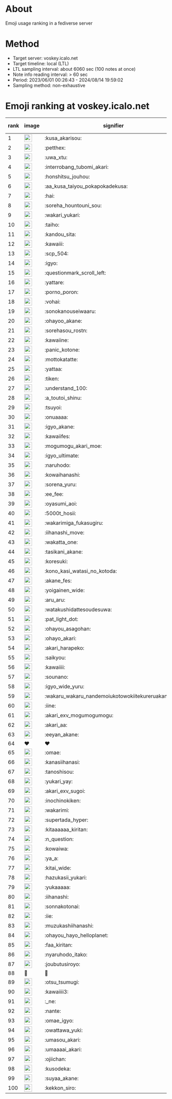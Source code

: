 # About
Emoji usage ranking in a fediverse server

# Method
- Target server: voskey.icalo.net
- Target timeline: local (LTL)
- LTL sampling interval: about 6060 sec (100 notes at once)
- Note info reading interval: > 60 sec
- Period: 2023/06/01 00:26:43 - 2024/08/14 19:59:02 
- Sampling method: non-exhaustive

# Emoji ranking at voskey.icalo.net

|rank|image|signifier|type|frequency score|
|----|----|----|----|----|
|1|<img height="24" src="https://voskey.icalo.net/emoji/kusa_akarisou.webp">|:kusa_akarisou:|custom|30348|
|2|<img height="24" src="https://voskey.icalo.net/emoji/petthex.webp">|:petthex:|custom|22057|
|3|<img height="24" src="https://voskey.icalo.net/emoji/uwa_xtu.webp">|:uwa_xtu:|custom|11975|
|4|<img height="24" src="https://voskey.icalo.net/emoji/interrobang_tubomi_akari.webp">|:interrobang_tubomi_akari:|custom|11823|
|5|<img height="24" src="https://voskey.icalo.net/emoji/honshitsu_jouhou.webp">|:honshitsu_jouhou:|custom|9138|
|6|<img height="24" src="https://voskey.icalo.net/emoji/aa_kusa_taiyou_pokapokadekusa.webp">|:aa_kusa_taiyou_pokapokadekusa:|custom|9024|
|7|<img height="24" src="https://voskey.icalo.net/emoji/hai.webp">|:hai:|custom|7963|
|8|<img height="24" src="https://voskey.icalo.net/emoji/soreha_hountouni_sou.webp">|:soreha_hountouni_sou:|custom|7060|
|9|<img height="24" src="https://voskey.icalo.net/emoji/wakari_yukari.webp">|:wakari_yukari:|custom|6803|
|10|<img height="24" src="https://voskey.icalo.net/emoji/taiho.webp">|:taiho:|custom|6689|
|11|<img height="24" src="https://voskey.icalo.net/emoji/kandou_sita.webp">|:kandou_sita:|custom|6106|
|12|<img height="24" src="https://voskey.icalo.net/emoji/kawaiii.webp">|:kawaiii:|custom|6083|
|13|<img height="24" src="https://voskey.icalo.net/emoji/scp_504.webp">|:scp_504:|custom|5735|
|14|<img height="24" src="https://voskey.icalo.net/emoji/igyo.webp">|:igyo:|custom|4498|
|15|<img height="24" src="https://voskey.icalo.net/emoji/questionmark_scroll_left.webp">|:questionmark_scroll_left:|custom|4484|
|16|<img height="24" src="https://voskey.icalo.net/emoji/yattare.webp">|:yattare:|custom|4484|
|17|<img height="24" src="https://voskey.icalo.net/emoji/porno_poron.webp">|:porno_poron:|custom|4374|
|18|<img height="24" src="https://voskey.icalo.net/emoji/vohai.webp">|:vohai:|custom|4180|
|19|<img height="24" src="https://voskey.icalo.net/emoji/sonokanouseiwaaru.webp">|:sonokanouseiwaaru:|custom|4145|
|20|<img height="24" src="https://voskey.icalo.net/emoji/ohayoo_akane.webp">|:ohayoo_akane:|custom|4022|
|21|<img height="24" src="https://voskey.icalo.net/emoji/sorehasou_rostn.webp">|:sorehasou_rostn:|custom|3987|
|22|<img height="24" src="https://voskey.icalo.net/emoji/kawaiine.webp">|:kawaiine:|custom|3832|
|23|<img height="24" src="https://voskey.icalo.net/emoji/panic_kotone.webp">|:panic_kotone:|custom|3786|
|24|<img height="24" src="https://voskey.icalo.net/emoji/mottokatatte.webp">|:mottokatatte:|custom|3703|
|25|<img height="24" src="https://voskey.icalo.net/emoji/yattaa.webp">|:yattaa:|custom|3633|
|26|<img height="24" src="https://voskey.icalo.net/emoji/tiken.webp">|:tiken:|custom|3591|
|27|<img height="24" src="https://voskey.icalo.net/emoji/understand_100.webp">|:understand_100:|custom|3560|
|28|<img height="24" src="https://voskey.icalo.net/emoji/a_toutoi_shinu.webp">|:a_toutoi_shinu:|custom|3314|
|29|<img height="24" src="https://voskey.icalo.net/emoji/tsuyoi.webp">|:tsuyoi:|custom|3295|
|30|<img height="24" src="https://voskey.icalo.net/emoji/onuaaaa.webp">|:onuaaaa:|custom|3061|
|31|<img height="24" src="https://voskey.icalo.net/emoji/igyo_akane.webp">|:igyo_akane:|custom|2983|
|32|<img height="24" src="https://voskey.icalo.net/emoji/kawaiifes.webp">|:kawaiifes:|custom|2845|
|33|<img height="24" src="https://voskey.icalo.net/emoji/mogumogu_akari_moe.webp">|:mogumogu_akari_moe:|custom|2843|
|34|<img height="24" src="https://voskey.icalo.net/emoji/igyo_ultimate.webp">|:igyo_ultimate:|custom|2828|
|35|<img height="24" src="https://voskey.icalo.net/emoji/naruhodo.webp">|:naruhodo:|custom|2797|
|36|<img height="24" src="https://voskey.icalo.net/emoji/kowaihanashi.webp">|:kowaihanashi:|custom|2716|
|37|<img height="24" src="https://voskey.icalo.net/emoji/sorena_yuru.webp">|:sorena_yuru:|custom|2586|
|38|<img height="24" src="https://voskey.icalo.net/emoji/ee_fee.webp">|:ee_fee:|custom|2579|
|39|<img height="24" src="https://voskey.icalo.net/emoji/oyasumi_aoi.webp">|:oyasumi_aoi:|custom|2541|
|40|<img height="24" src="https://voskey.icalo.net/emoji/5000t_hosii.webp">|:5000t_hosii:|custom|2482|
|41|<img height="24" src="https://voskey.icalo.net/emoji/wakarimiga_fukasugiru.webp">|:wakarimiga_fukasugiru:|custom|2425|
|42|<img height="24" src="https://voskey.icalo.net/emoji/iihanashi_move.webp">|:iihanashi_move:|custom|2393|
|43|<img height="24" src="https://voskey.icalo.net/emoji/wakatta_one.webp">|:wakatta_one:|custom|2207|
|44|<img height="24" src="https://voskey.icalo.net/emoji/tasikani_akane.webp">|:tasikani_akane:|custom|2196|
|45|<img height="24" src="https://voskey.icalo.net/emoji/koresuki.webp">|:koresuki:|custom|2178|
|46|<img height="24" src="https://voskey.icalo.net/emoji/kono_kasi_watasi_no_kotoda.webp">|:kono_kasi_watasi_no_kotoda:|custom|2176|
|47|<img height="24" src="https://voskey.icalo.net/emoji/akane_fes.webp">|:akane_fes:|custom|2159|
|48|<img height="24" src="https://voskey.icalo.net/emoji/yoigainen_wide.webp">|:yoigainen_wide:|custom|2140|
|49|<img height="24" src="https://voskey.icalo.net/emoji/aru_aru.webp">|:aru_aru:|custom|2126|
|50|<img height="24" src="https://voskey.icalo.net/emoji/watakushidattesoudesuwa.webp">|:watakushidattesoudesuwa:|custom|2109|
|51|<img height="24" src="https://voskey.icalo.net/emoji/pat_light_dot.webp">|:pat_light_dot:|custom|2076|
|52|<img height="24" src="https://voskey.icalo.net/emoji/ohayou_asagohan.webp">|:ohayou_asagohan:|custom|2040|
|53|<img height="24" src="https://voskey.icalo.net/emoji/ohayo_akari.webp">|:ohayo_akari:|custom|2020|
|54|<img height="24" src="https://voskey.icalo.net/emoji/akari_harapeko.webp">|:akari_harapeko:|custom|2007|
|55|<img height="24" src="https://voskey.icalo.net/emoji/saikyou.webp">|:saikyou:|custom|1966|
|56|<img height="24" src="https://voskey.icalo.net/emoji/kawaiiii.webp">|:kawaiiii:|custom|1956|
|57|<img height="24" src="https://voskey.icalo.net/emoji/sounano.webp">|:sounano:|custom|1945|
|58|<img height="24" src="https://voskey.icalo.net/emoji/igyo_wide_yuru.webp">|:igyo_wide_yuru:|custom|1919|
|59|<img height="24" src="https://voskey.icalo.net/emoji/wakaru_wakaru_nandemoiukotowokiitekureruakanetyan.webp">|:wakaru_wakaru_nandemoiukotowokiitekureruakanetyan:|custom|1837|
|60|<img height="24" src="https://voskey.icalo.net/emoji/iine.webp">|:iine:|custom|1811|
|61|<img height="24" src="https://voskey.icalo.net/emoji/akari_exv_mogumogumogu.webp">|:akari_exv_mogumogumogu:|custom|1798|
|62|<img height="24" src="https://voskey.icalo.net/emoji/akari_aa.webp">|:akari_aa:|custom|1791|
|63|<img height="24" src="https://voskey.icalo.net/emoji/eeyan_akane.webp">|:eeyan_akane:|custom|1768|
|64|❤|❤|unicode|1696|
|65|<img height="24" src="https://voskey.icalo.net/emoji/omae.webp">|:omae:|custom|1680|
|66|<img height="24" src="https://voskey.icalo.net/emoji/kanasiihanasi.webp">|:kanasiihanasi:|custom|1653|
|67|<img height="24" src="https://voskey.icalo.net/emoji/tanoshisou.webp">|:tanoshisou:|custom|1631|
|68|<img height="24" src="https://voskey.icalo.net/emoji/yukari_yay.webp">|:yukari_yay:|custom|1628|
|69|<img height="24" src="https://voskey.icalo.net/emoji/akari_exv_sugoi.webp">|:akari_exv_sugoi:|custom|1621|
|70|<img height="24" src="https://voskey.icalo.net/emoji/inochinokiken.webp">|:inochinokiken:|custom|1616|
|71|<img height="24" src="https://voskey.icalo.net/emoji/wakarimi.webp">|:wakarimi:|custom|1582|
|72|<img height="24" src="https://voskey.icalo.net/emoji/supertada_hyper.webp">|:supertada_hyper:|custom|1573|
|73|<img height="24" src="https://voskey.icalo.net/emoji/kitaaaaaa_kiritan.webp">|:kitaaaaaa_kiritan:|custom|1556|
|74|<img height="24" src="https://voskey.icalo.net/emoji/n_question.webp">|:n_question:|custom|1532|
|75|<img height="24" src="https://voskey.icalo.net/emoji/kowaiwa.webp">|:kowaiwa:|custom|1526|
|76|<img height="24" src="https://voskey.icalo.net/emoji/ya_a.webp">|:ya_a:|custom|1503|
|77|<img height="24" src="https://voskey.icalo.net/emoji/kitai_wide.webp">|:kitai_wide:|custom|1499|
|78|<img height="24" src="https://voskey.icalo.net/emoji/hazukasii_yukari.webp">|:hazukasii_yukari:|custom|1460|
|79|<img height="24" src="https://voskey.icalo.net/emoji/yukaaaaa.webp">|:yukaaaaa:|custom|1443|
|80|<img height="24" src="https://voskey.icalo.net/emoji/iihanashi.webp">|:iihanashi:|custom|1394|
|81|<img height="24" src="https://voskey.icalo.net/emoji/sonnakotonai.webp">|:sonnakotonai:|custom|1373|
|82|<img height="24" src="https://voskey.icalo.net/emoji/iie.webp">|:iie:|custom|1362|
|83|<img height="24" src="https://voskey.icalo.net/emoji/muzukashiihanashi.webp">|:muzukashiihanashi:|custom|1347|
|84|<img height="24" src="https://voskey.icalo.net/emoji/ohayou_hayo_helloplanet.webp">|:ohayou_hayo_helloplanet:|custom|1341|
|85|<img height="24" src="https://voskey.icalo.net/emoji/faa_kiritan.webp">|:faa_kiritan:|custom|1330|
|86|<img height="24" src="https://voskey.icalo.net/emoji/nyaruhodo_itako.webp">|:nyaruhodo_itako:|custom|1324|
|87|<img height="24" src="https://voskey.icalo.net/emoji/joubutusiroyo.webp">|:joubutusiroyo:|custom|1305|
|88|🤔|🤔|unicode|1276|
|89|<img height="24" src="https://voskey.icalo.net/emoji/otsu_tsumugi.webp">|:otsu_tsumugi:|custom|1269|
|90|<img height="24" src="https://voskey.icalo.net/emoji/kawaiiii3.webp">|:kawaiiii3:|custom|1266|
|91|<img height="24" src="https://voskey.icalo.net/emoji/_ne.webp">|:_ne:|custom|1261|
|92|<img height="24" src="https://voskey.icalo.net/emoji/nante.webp">|:nante:|custom|1248|
|93|<img height="24" src="https://voskey.icalo.net/emoji/omae_igyo.webp">|:omae_igyo:|custom|1238|
|94|<img height="24" src="https://voskey.icalo.net/emoji/owattawa_yuki.webp">|:owattawa_yuki:|custom|1232|
|95|<img height="24" src="https://voskey.icalo.net/emoji/umasou_akari.webp">|:umasou_akari:|custom|1188|
|96|<img height="24" src="https://voskey.icalo.net/emoji/umaaaai_akari.webp">|:umaaaai_akari:|custom|1181|
|97|<img height="24" src="https://voskey.icalo.net/emoji/ojiichan.webp">|:ojiichan:|custom|1180|
|98|<img height="24" src="https://voskey.icalo.net/emoji/kusodeka.webp">|:kusodeka:|custom|1168|
|99|<img height="24" src="https://voskey.icalo.net/emoji/suyaa_akane.webp">|:suyaa_akane:|custom|1168|
|100|<img height="24" src="https://voskey.icalo.net/emoji/kekkon_siro.webp">|:kekkon_siro:|custom|1164|

